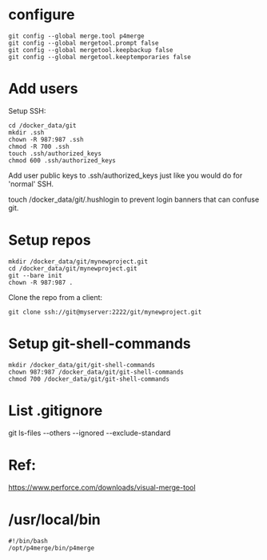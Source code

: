 # configure
```console
git config --global merge.tool p4merge
git config --global mergetool.prompt false
git config --global mergetool.keepbackup false
git config --global mergetool.keeptemporaries false
```


# Add users
Setup SSH:
```console
cd /docker_data/git
mkdir .ssh
chown -R 987:987 .ssh
chmod -R 700 .ssh
touch .ssh/authorized_keys
chmod 600 .ssh/authorized_keys
```

Add user public keys to .ssh/authorized_keys just like you would do for 'normal' SSH.

touch /docker_data/git/.hushlogin to prevent login banners that can confuse git.

# Setup repos

```console
mkdir /docker_data/git/mynewproject.git
cd /docker_data/git/mynewproject.git
git --bare init
chown -R 987:987 .
```

Clone the repo from a client:

```console
git clone ssh://git@myserver:2222/git/mynewproject.git
```

# Setup git-shell-commands

```console
mkdir /docker_data/git/git-shell-commands
chown 987:987 /docker_data/git/git-shell-commands
chmod 700 /docker_data/git/git-shell-commands
```
# List .gitignore
git ls-files --others --ignored --exclude-standard


# Ref:
https://www.perforce.com/downloads/visual-merge-tool

# /usr/local/bin
```console
#!/bin/bash
/opt/p4merge/bin/p4merge
```
